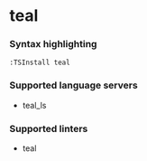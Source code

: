 # teal
<!--- THIS DOCUMENT IS AUTOMATICALLY GENERATED, DON'T EDIT IT -->

### Syntax highlighting

```vim
:TSInstall teal
```

### Supported language servers

- teal_ls

### Supported linters

- teal
